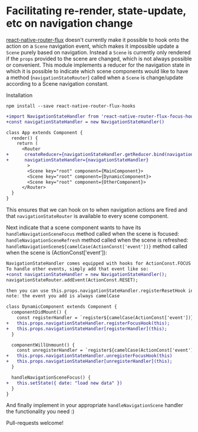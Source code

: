 # Facilitating re-render, state-update, etc on navigation change 

[react-native-router-flux](https://github.com/aksonov/react-native-router-flux)
doesn't currently make it possible to hook onto the action on a `Scene` 
navigation event, which makes it impossible update a `Scene` purely based on
navigation. Instead a `Scene` is currently only rendered if the `props`
provided to the scene are changed, which is not always possible or convenient.
This module implements a reducer for the navigation state in which it is
possible to indicate which scene components would like to have a method
(`navigationStateRouter`) called when a `Scene` is change/update according to a Scene navigation constant.

Installation

    npm install --save react-native-router-flux-hooks


```diff
+import NavigationStateHandler from 'react-native-router-flux-focus-hook'
+const navigationStateHandler = new NavigationStateHandler()

class App extends Component {
  render() {
    return (
      <Router 
+      createReducer={navigationStateHandler.getReducer.bind(navigationStateHandler)} 
+      navigationStateHandler={navigationStateHandler}
        >
        <Scene key="root" component={MainComponent}>
        <Scene key="root" component={DynamicComponent}>
        <Scene key="root" component={OtherComponent}>
      </Router>
  }
}
```

This ensures that we can hook on to when navigation actions are fired and
that `navigationStateRouter` is available to every scene component.

Next indicate that a scene component wants to have its
`handleNavigationSceneFocus` method called when the scene is focused:
`handleNavigationSceneRefresh` method called when the scene is refreshed:
`handleNavigationScene${camelCase(ActionConst['event'])}` method called when the scene is (ActionConst['event']):

```diff
NavigationStateHandler comes equipped with hooks for ActionConst.FOCUS and ActionConst.REFRESH.
To handle other events, simply add that event like so: 
+const navigationStateHandler = new NavigationStateHandler();
navigationStateRouter.addEvent(ActionConst.RESET);

then you can use this.props.navigationStateHandler.registerResetHook in your component..
note: the event you add is always camelCase
```

```diff
class DynamicComponent extends Component {
  componentDidMount() {
    const registerHandler = `register${camelCase(ActionConst['event'])}Hook`; 
+   this.props.navigationStateHandler.registerFocusHook(this);
+   this.props.navigationStateHandler[registerHandler](this);
  }

  componentWillUnmount() {
    const unregisterHandler = `register${camelCase(ActionConst['event'])}Hook`; 
+   this.props.navigationStateHandler.unregisterFocusHook(this)
+   this.props.navigationStateHandler[unregisterHandler](this);
  }

  handleNavigationSceneFocus() {
+   this.setState({ date: "load new data" })
  }
}
```

And finally implement in your appropriate `handleNavigationScene` handler the functionality you need :)

Pull-requests welcome!
